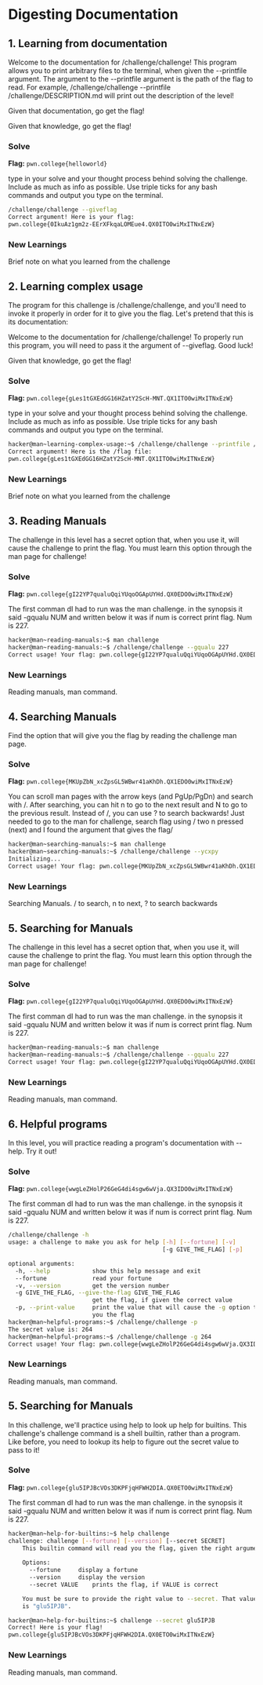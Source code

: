 # Digesting Documentation

## 1. Learning from documentation
Welcome to the documentation for /challenge/challenge! This program allows you to print arbitrary files to the terminal, when given the --printfile argument. The argument to the --printfile argument is the path of the flag to read. For example, /challenge/challenge --printfile /challenge/DESCRIPTION.md will print out the description of the level!

Given that documentation, go get the flag!

Given that knowledge, go get the flag!

### Solve
**Flag:** `pwn.college{helloworld}`

type in your solve and your thought process behind solving the challenge. Include as much as info as possible. Use triple ticks for any bash commands and output you type on the terminal.

```bash
/challenge/challenge --giveflag
Correct argument! Here is your flag:
pwn.college{0IkuAz1gm2z-EErXFkqaLOMEue4.QX0ITO0wiMxITNxEzW}
```

### New Learnings
Brief note on what you learned from the challenge

## 2. Learning complex usage
The program for this challenge is /challenge/challenge, and you'll need to invoke it properly in order for it to give you the flag. Let's pretend that this is its documentation:

Welcome to the documentation for /challenge/challenge! To properly run this program, you will need to pass it the argument of --giveflag. Good luck!

Given that knowledge, go get the flag!

### Solve
**Flag:** `pwn.college{gLes1tGXEdGG16HZatY2ScH-MNT.QX1ITO0wiMxITNxEzW}`

type in your solve and your thought process behind solving the challenge. Include as much as info as possible. Use triple ticks for any bash commands and output you type on the terminal.

```bash
hacker@man~learning-complex-usage:~$ /challenge/challenge --printfile /flag
Correct argument! Here is the /flag file:
pwn.college{gLes1tGXEdGG16HZatY2ScH-MNT.QX1ITO0wiMxITNxEzW}
```

### New Learnings
Brief note on what you learned from the challenge

## 3. Reading Manuals
The challenge in this level has a secret option that, when you use it, will cause the challenge to print the flag. You must learn this option through the man page for challenge!

### Solve
**Flag:** `pwn.college{gI22YP7qualuQqiYUqoOGApUYHd.QX0EDO0wiMxITNxEzW}`

The first comman dI had to run was the man challenge. in the synopsis it said -gqualu NUM and written below it was if num is correct print flag. Num is 227.

```bash
hacker@man~reading-manuals:~$ man challenge
hacker@man~reading-manuals:~$ /challenge/challenge --gqualu 227
Correct usage! Your flag: pwn.college{gI22YP7qualuQqiYUqoOGApUYHd.QX0EDO0wiMxITNxEzW}
```

### New Learnings
Reading manuals, man command.

## 4. Searching Manuals
Find the option that will give you the flag by reading the challenge man page.

### Solve
**Flag:** `pwn.college{MKUpZbN_xcZpsGL5WBwr41aKhDh.QX1EDO0wiMxITNxEzW}`

You can scroll man pages with the arrow keys (and PgUp/PgDn) and search with /. After searching, you can hit n to go to the next result and N to go to the previous result. Instead of /, you can use ? to search backwards! Just needed to go to the man for challenge, search flag using / two n pressed (next) and I found the argument that gives the flag/

```bash
hacker@man~searching-manuals:~$ man challenge
hacker@man~searching-manuals:~$ /challenge/challenge --ycxpy
Initializing...
Correct usage! Your flag: pwn.college{MKUpZbN_xcZpsGL5WBwr41aKhDh.QX1EDO0wiMxITNxEzW}

```

### New Learnings
Searching Manuals. / to search, n to next, ? to search backwards

## 5. Searching for Manuals
The challenge in this level has a secret option that, when you use it, will cause the challenge to print the flag. You must learn this option through the man page for challenge!

### Solve
**Flag:** `pwn.college{gI22YP7qualuQqiYUqoOGApUYHd.QX0EDO0wiMxITNxEzW}`

The first comman dI had to run was the man challenge. in the synopsis it said -gqualu NUM and written below it was if num is correct print flag. Num is 227.

```bash
hacker@man~reading-manuals:~$ man challenge
hacker@man~reading-manuals:~$ /challenge/challenge --gqualu 227
Correct usage! Your flag: pwn.college{gI22YP7qualuQqiYUqoOGApUYHd.QX0EDO0wiMxITNxEzW}
```

### New Learnings
Reading manuals, man command.

## 6. Helpful programs
In this level, you will practice reading a program's documentation with --help. Try it out!

### Solve
**Flag:** `pwn.college{wwgLeZHolP26GeG4di4sgw6wVja.QX3IDO0wiMxITNxEzW}`

The first comman dI had to run was the man challenge. in the synopsis it said -gqualu NUM and written below it was if num is correct print flag. Num is 227.

```bash
/challenge/challenge -h
usage: a challenge to make you ask for help [-h] [--fortune] [-v]
                                            [-g GIVE_THE_FLAG] [-p]

optional arguments:
  -h, --help            show this help message and exit
  --fortune             read your fortune
  -v, --version         get the version number
  -g GIVE_THE_FLAG, --give-the-flag GIVE_THE_FLAG
                        get the flag, if given the correct value
  -p, --print-value     print the value that will cause the -g option to give
                        you the flag
hacker@man~helpful-programs:~$ /challenge/challenge -p
The secret value is: 264
hacker@man~helpful-programs:~$ /challenge/challenge -g 264
Correct usage! Your flag: pwn.college{wwgLeZHolP26GeG4di4sgw6wVja.QX3IDO0wiMxITNxEzW}

```

### New Learnings
Reading manuals, man command.

## 5. Searching for Manuals
In this challenge, we'll practice using help to look up help for builtins. This challenge's challenge command is a shell builtin, rather than a program. Like before, you need to lookup its help to figure out the secret value to pass to it!

### Solve
**Flag:** `pwn.college{glu5IPJBcVOs3DKPFjqHFWH2DIA.QX0ETO0wiMxITNxEzW}`

The first comman dI had to run was the man challenge. in the synopsis it said -gqualu NUM and written below it was if num is correct print flag. Num is 227.

```bash
hacker@man~help-for-builtins:~$ help challenge
challenge: challenge [--fortune] [--version] [--secret SECRET]
    This builtin command will read you the flag, given the right arguments!
    
    Options:
      --fortune		display a fortune
      --version		display the version
      --secret VALUE	prints the flag, if VALUE is correct

    You must be sure to provide the right value to --secret. That value
    is "glu5IPJB".

hacker@man~help-for-builtins:~$ challenge --secret glu5IPJB
Correct! Here is your flag!
pwn.college{glu5IPJBcVOs3DKPFjqHFWH2DIA.QX0ETO0wiMxITNxEzW}
```

### New Learnings
Reading manuals, man command.